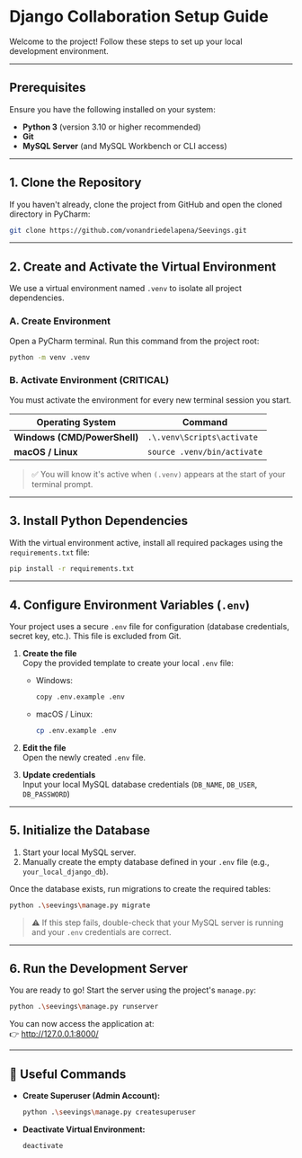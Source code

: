 # Django Collaboration Setup Guide

Welcome to the project! Follow these steps to set up your local development environment.

---

## Prerequisites
Ensure you have the following installed on your system:
- **Python 3** (version 3.10 or higher recommended)  
- **Git**  
- **MySQL Server** (and MySQL Workbench or CLI access)  

---

## 1. Clone the Repository
If you haven't already, clone the project from GitHub and open the cloned directory in PyCharm:

```bash
git clone https://github.com/vonandriedelapena/Seevings.git
```

---

## 2. Create and Activate the Virtual Environment
We use a virtual environment named `.venv` to isolate all project dependencies.

### A. Create Environment
Open a PyCharm terminal. Run this command from the project root:

```bash
python -m venv .venv
```

### B. Activate Environment (CRITICAL)
You must activate the environment for every new terminal session you start.

| Operating System | Command |
|------------------|----------|
| **Windows (CMD/PowerShell)** | `.\.venv\Scripts\activate` |
| **macOS / Linux** | `source .venv/bin/activate` |

> ✅ You will know it's active when `(.venv)` appears at the start of your terminal prompt.

---

## 3. Install Python Dependencies
With the virtual environment active, install all required packages using the `requirements.txt` file:

```bash
pip install -r requirements.txt
```

---

## 4. Configure Environment Variables (`.env`)
Your project uses a secure `.env` file for configuration (database credentials, secret key, etc.). This file is excluded from Git.

1. **Create the file**  
   Copy the provided template to create your local `.env` file:  
   - Windows:  
     ```bash
     copy .env.example .env
     ```  
   - macOS / Linux:  
     ```bash
     cp .env.example .env
     ```  

2. **Edit the file**  
   Open the newly created `.env` file.  

3. **Update credentials**  
Input your local MySQL database credentials (`DB_NAME`, `DB_USER`, `DB_PASSWORD`)  

---

## 5. Initialize the Database
1. Start your local MySQL server.  
2. Manually create the empty database defined in your `.env` file (e.g., `your_local_django_db`).  

Once the database exists, run migrations to create the required tables:

```bash
python .\seevings\manage.py migrate
```

> ⚠️ If this step fails, double-check that your MySQL server is running and your `.env` credentials are correct.

---

## 6. Run the Development Server
You are ready to go! Start the server using the project's `manage.py`:

```bash
python .\seevings\manage.py runserver
```

You can now access the application at:  
👉 http://127.0.0.1:8000/

---

## 🔧 Useful Commands
- **Create Superuser (Admin Account):**
  ```bash
  python .\seevings\manage.py createsuperuser
  ```
- **Deactivate Virtual Environment:**
  ```bash
  deactivate
  ```
